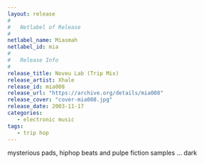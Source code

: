 ```yaml
---
layout: release
#
#   Netlabel of Release
#
netlabel_name: Miasmah
netlabel_id: mia
#
#   Release Info
#
release_title: Noveu Lab (Trip Mix)
release_artist: Xhale
release_id: mia008
release_url: "https://archive.org/details/mia008"
release_cover: "cover-mia008.jpg"
release_date: 2003-11-17
categories:
   - electronic music
tags:
   - trip hop
---
```

mysterious pads, hiphop beats and pulpe fiction samples ... dark